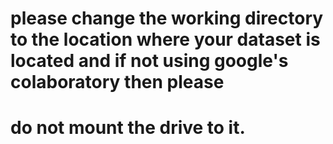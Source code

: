 # please change the working directory to the location where your dataset is located and if not using google's colaboratory then please
# do not mount the drive to it.
